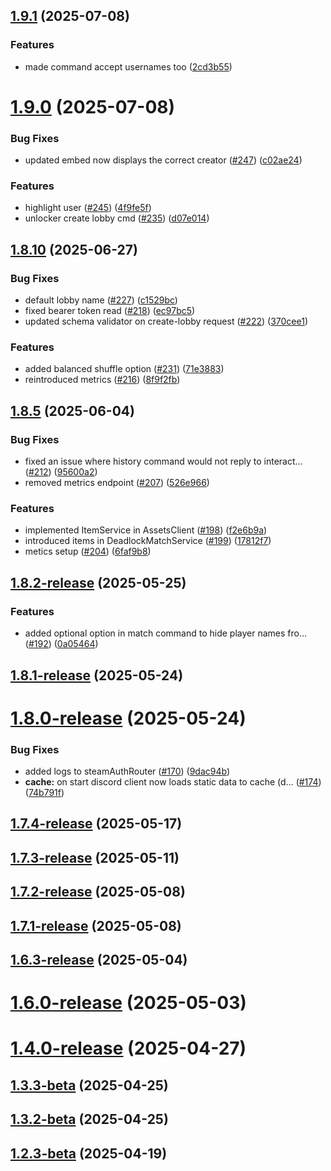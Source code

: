 ## [1.9.1](https://github.com/Deepwerks/discord-bot/compare/v1.9.0...v1.9.1) (2025-07-08)


### Features

* made command accept usernames too ([2cd3b55](https://github.com/Deepwerks/discord-bot/commit/2cd3b55a43140860ca2b396336cbb5a8ef3f674b))



# [1.9.0](https://github.com/Deepwerks/discord-bot/compare/v1.8.10...v1.9.0) (2025-07-08)


### Bug Fixes

* updated embed now displays the correct creator ([#247](https://github.com/Deepwerks/discord-bot/issues/247)) ([c02ae24](https://github.com/Deepwerks/discord-bot/commit/c02ae246a1bd91f8dd83a96a6439608e08bbc21a))


### Features

* highlight user ([#245](https://github.com/Deepwerks/discord-bot/issues/245)) ([4f9fe5f](https://github.com/Deepwerks/discord-bot/commit/4f9fe5f701a84cd1ce21f5359ddb0467afc5bbba))
* unlocker create lobby cmd ([#235](https://github.com/Deepwerks/discord-bot/issues/235)) ([d07e014](https://github.com/Deepwerks/discord-bot/commit/d07e014c2d5e025a8c60ce7e58809a5f27551a24))



## [1.8.10](https://github.com/Deepwerks/discord-bot/compare/v1.8.5...v1.8.10) (2025-06-27)


### Bug Fixes

* default lobby name ([#227](https://github.com/Deepwerks/discord-bot/issues/227)) ([c1529bc](https://github.com/Deepwerks/discord-bot/commit/c1529bce05bf0e91fe594dc607662d9711cccc83))
* fixed bearer token read ([#218](https://github.com/Deepwerks/discord-bot/issues/218)) ([ec97bc5](https://github.com/Deepwerks/discord-bot/commit/ec97bc592d0aa362db902e7eaa140dd2f67cf2c5))
* updated schema validator on create-lobby request ([#222](https://github.com/Deepwerks/discord-bot/issues/222)) ([370cee1](https://github.com/Deepwerks/discord-bot/commit/370cee15fb3dcbb0472bca3029d44c6cc60c07ed))


### Features

* added balanced shuffle option ([#231](https://github.com/Deepwerks/discord-bot/issues/231)) ([71e3883](https://github.com/Deepwerks/discord-bot/commit/71e38830e7b19be25e45dafac7f74c480a5450ca))
* reintroduced metrics ([#216](https://github.com/Deepwerks/discord-bot/issues/216)) ([8f9f2fb](https://github.com/Deepwerks/discord-bot/commit/8f9f2fbdb68429a596cb48095159b8e4dc32a694))



## [1.8.5](https://github.com/Deepwerks/discord-bot/compare/v1.8.2-release...v1.8.5) (2025-06-04)


### Bug Fixes

* fixed an issue where history command would not reply to interact… ([#212](https://github.com/Deepwerks/discord-bot/issues/212)) ([95600a2](https://github.com/Deepwerks/discord-bot/commit/95600a2e0a7910c4a341b697bc723c192b25b0fe))
* removed metrics endpoint ([#207](https://github.com/Deepwerks/discord-bot/issues/207)) ([526e966](https://github.com/Deepwerks/discord-bot/commit/526e966cbe26a3c9d275893823b90b27fb279fb8))


### Features

* implemented ItemService in AssetsClient ([#198](https://github.com/Deepwerks/discord-bot/issues/198)) ([f2e6b9a](https://github.com/Deepwerks/discord-bot/commit/f2e6b9a894fbdf7152bcfbac1984f8b1b5c01621))
* introduced items in DeadlockMatchService ([#199](https://github.com/Deepwerks/discord-bot/issues/199)) ([17812f7](https://github.com/Deepwerks/discord-bot/commit/17812f7bfd7472039d8f11b72a46be500e63af4b))
* metics setup ([#204](https://github.com/Deepwerks/discord-bot/issues/204)) ([6faf9b8](https://github.com/Deepwerks/discord-bot/commit/6faf9b8d8a9413649f32dfac955c7d4ecd1be02b))



## [1.8.2-release](https://github.com/Deepwerks/discord-bot/compare/v1.8.1-release...v1.8.2-release) (2025-05-25)


### Features

* added optional option in match command to hide player names fro… ([#192](https://github.com/Deepwerks/discord-bot/issues/192)) ([0a05464](https://github.com/Deepwerks/discord-bot/commit/0a05464b30023b6cc12a154bd9398ae61d1abd87))



## [1.8.1-release](https://github.com/Deepwerks/discord-bot/compare/v1.8.0-release...v1.8.1-release) (2025-05-24)



# [1.8.0-release](https://github.com/Deepwerks/discord-bot/compare/v1.7.4-release...v1.8.0-release) (2025-05-24)


### Bug Fixes

* added logs to steamAuthRouter ([#170](https://github.com/Deepwerks/discord-bot/issues/170)) ([9dac94b](https://github.com/Deepwerks/discord-bot/commit/9dac94bb2e8c6da19b424f4326541a2fc6ea39df))
* **cache:** on start discord client now loads static data to cache (d… ([#174](https://github.com/Deepwerks/discord-bot/issues/174)) ([74b791f](https://github.com/Deepwerks/discord-bot/commit/74b791fce874f7d8ffee854d7b5d795146533391))



## [1.7.4-release](https://github.com/Deepwerks/discord-bot/compare/v1.7.3-release...v1.7.4-release) (2025-05-17)



## [1.7.3-release](https://github.com/Deepwerks/discord-bot/compare/v1.7.2-release...v1.7.3-release) (2025-05-11)



## [1.7.2-release](https://github.com/Deepwerks/discord-bot/compare/v1.7.1-release...v1.7.2-release) (2025-05-08)



## [1.7.1-release](https://github.com/Deepwerks/discord-bot/compare/v1.6.3-release...v1.7.1-release) (2025-05-08)



## [1.6.3-release](https://github.com/Deepwerks/discord-bot/compare/v1.6.0-release...v1.6.3-release) (2025-05-04)



# [1.6.0-release](https://github.com/Deepwerks/discord-bot/compare/v1.4.0-release...v1.6.0-release) (2025-05-03)



# [1.4.0-release](https://github.com/Deepwerks/discord-bot/compare/v1.3.3-beta...v1.4.0-release) (2025-04-27)



## [1.3.3-beta](https://github.com/Deepwerks/discord-bot/compare/v1.3.2-beta...v1.3.3-beta) (2025-04-25)



## [1.3.2-beta](https://github.com/Deepwerks/discord-bot/compare/v1.3.1-release...v1.3.2-beta) (2025-04-25)



## [1.2.3-beta](https://github.com/Deepwerks/discord-bot/compare/v1.2.2-beta...v1.2.3-beta) (2025-04-19)



